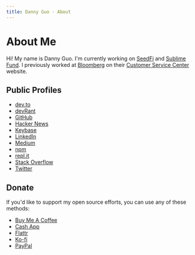 ```yaml
---
title: Danny Guo · About
---
```


# About Me

Hi! My name is Danny Guo. I'm currently working on [SeedFi](https://www.seedfi.com/)
and [Sublime Fund](https://sublimefund.org). I previously worked at
[Bloomberg](https://www.bloomberg.com/) on their [Customer Service
Center](https://service.bloomberg.com) website.

## Public Profiles

* [dev.to](https://dev.to/dguo)
* [devRant](https://devrant.com/users/dguo)
* [GitHub](https://github.com/dguo)
* [Hacker News](https://news.ycombinator.com/user?id=dguo)
* [Keybase](https://keybase.io/dannyguo)
* [LinkedIn](https://www.linkedin.com/in/danny-guo/)
* [Medium](https://medium.com/@dannyguo)
* [npm](https://www.npmjs.com/~dguo)
* [repl.it](https://repl.it/@dyguo)
* [Stack Overflow](https://stackoverflow.com/users/1481479/danny-guo)
* [Twitter](https://twitter.com/dannyguo)

## Donate

If you'd like to support my open source efforts, you can use any of these
methods:

* [Buy Me A Coffee](https://buymeacoff.ee/dannyguo)
* [Cash App](http://cash.me/$DannyGuo)
* [Flattr](https://flattr.com/@dannyguo)
* [Ko-fi](https://ko-fi.com/dannyguo)
* [PayPal](https://www.paypal.me/DannyGuo)
